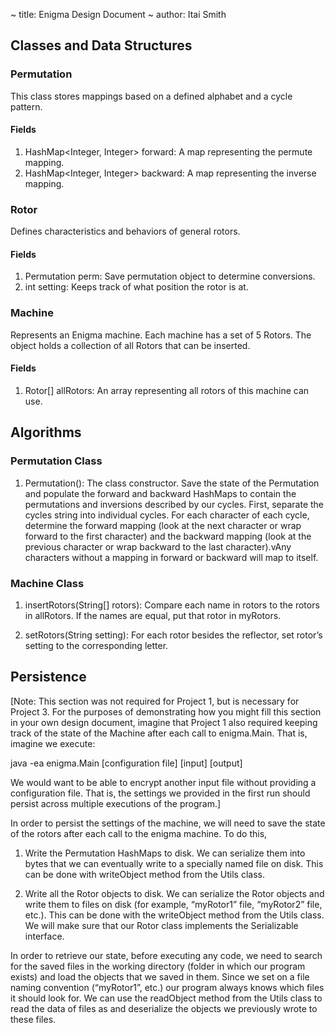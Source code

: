 ~ title: Enigma Design Document
~ author: Itai Smith


## Classes and Data Structures


### Permutation

This class stores mappings based on a defined alphabet and a cycle pattern.

#### Fields 

1. HashMap<Integer, Integer> forward: A map representing the permute mapping.
2. HashMap<Integer, Integer> backward: A map representing the inverse mapping.

### Rotor

Defines characteristics and behaviors of general rotors.

#### Fields

1. Permutation perm: Save permutation object to determine conversions.
2. int setting: Keeps track of what position the rotor is at. 

### Machine 

Represents an Enigma machine. Each machine has a set of 5 Rotors. The
object holds a collection of all Rotors that can be inserted.

#### Fields

1. Rotor[] allRotors: An array representing all rotors of this machine can use.


## Algorithms

   
### Permutation Class
   
1. Permutation(): The class constructor. Save the state of the
   Permutation and populate the forward and backward HashMaps to contain
   the permutations and inversions described by our cycles. First,
   separate the cycles string into individual cycles. For each character
   of each cycle, determine the forward mapping (look at the next
   character or wrap forward to the first character) and the backward
   mapping (look at the previous character or wrap backward to the last
   character).vAny characters without a mapping in forward or backward
   will map to itself.


### Machine Class

1. insertRotors(String[] rotors): Compare each name in rotors to the
   rotors in allRotors. If the names are equal, put that rotor in
   myRotors.

2. setRotors(String setting): For each rotor besides the reflector,
   set rotor’s setting to the corresponding letter.


## Persistence

[Note: This section was not required for Project 1, but is
necessary for Project 3. For the purposes of demonstrating how
you might fill this section in your own design document, imagine
that Project 1 also required keeping track of the state of the
Machine after each call to enigma.Main. That is, imagine we
execute:

java -ea enigma.Main [configuration file] [input] [output]
   
We would want to be able to encrypt another input file without
providing a configuration file. That is, the settings we provided
in the first run should persist across multiple executions of the
program.]
   
In order to persist the settings of the machine, we will need to save
the state of the rotors after each call to the enigma machine. To do
this,

1. Write the Permutation HashMaps to disk. We can serialize them into
   bytes that we can eventually write to a specially named file on
   disk. This can be done with writeObject method from the Utils
   class.

2. Write all the Rotor objects to disk. We can serialize the Rotor
   objects and write them to files on disk (for example, “myRotor1”
   file, “myRotor2” file, etc.). This can be done with the writeObject
   method from the Utils class. We will make sure that our Rotor class
   implements the Serializable interface.

In order to retrieve our state, before executing any code, we need to
search for the saved files in the working directory (folder in which
our program exists) and load the objects that we saved in them. Since
we set on a file naming convention (“myRotor1”, etc.) our program
always knows which files it should look for. We can use the readObject
method from the Utils class to read the data of files as and
deserialize the objects we previously wrote to these files.

